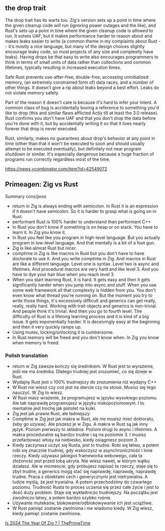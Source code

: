 ## the drop trait

The drop trait has its warts too. Zig's version sets up a point in time where the given cleanup code _will_ run (ignoring power outages and the like), and Rust's sets up a point in time where the given cleanup code is _allowed_ to run. It solves UAF, but it makes performance harder to reason about and makes leaks easier to write (a common theme in my complaints about Rust -- it's mostly a nice language, but many of the design choices slightly encourage leaky code, so most projects of any size and complexity have leaks). Having drops be that easy to write also encourages programmers to think in terms of small units of data rather than collections and common lifetimes, typically resulting in increased execution times.

Safe Rust prevents use-after-free, double-free, accessing uninitialized memory, (an extremely constrained form of) data races, and a number of other things. It doesn't give a rip about leaks beyond a best effort. Leaks do not violate memory safety.

Part of the reason it doesn't care is because it's hard to infer your intent. A common class of bug is accidentally boxing a reference to something you'd like to drop (this and similar flaws afflicted Actix till at least the 3.0 release). Rust confirms you don't have UAF and that you don't drop the data before you're done with it, but by accidentally writing it so that it lives nearly forever that drop is never executed.

Rust, similarly, makes no guarantees about drop's behavior at any point in time (other than that it won't be executed to soon and should usually attempt to be executed eventually), but definitely not near program shutdown or similar. It's especially dangerous because a huge fraction of programs run correctly regardless most of the time.

https://news.ycombinator.com/item?id=42549072

## Primeagen: Zig vs Rust

Summary cons/pros

- return in Zig is always ending with semicolon. In Rust it is an expression if it doesn't have semicolon. So it is harder to grasp what is going on in Rust.
- performant Rust is 100% harder to understand than performant C++
- In Rust you don't know if something is on heap or on stack. You have to learn it. In Zig you know it.
- In Rust you feel like you program in high-level language. But you actually program in low-level language. And that mentally is a bit of a foot gun.
- Zig is like almost Rust but nicer.
- comptime in Zig is like macros in Rust but you don't have to have doctorate to use it. And you write comptime in Zig. And macros in Rust are like a different language. Level one is syntax. Level two is async and lifetimes. And procedural macros are very hard and like level 3. And you have to dye your hair blue when you reach level 3.
- When you start learning Rust, it is hard. It gets easy and then it gets significantly harder when you jump into async and stuff. When you use some web framework all that complexity is hidden from you. You don't even know what thread you're running on. But the moment you try to write those things, it's excessively difficult and generics can get really, really, really hard. Working with trait objects and generics is non-trivial. And people think it's trivial. And then you go to fourth level. The difficulty of Rust is a lifelong learning process and it is kind of a big issue. It gets exponentially harder. It is deceivingly easy at the beginning and then it very quickly ramps up.
- Using mutex, locking/unlocking it is cumbersome.
- In Rust memory will be freed and you don't know when. In Zig you know when memory is freed.

### Polish translation

- return w Zig zawsze kończy się średnikiem. W Rust jest to wyrażenie, jeśli nie ma średnika. Dlatego trudniej jest zrozumieć, co się dzieje w Rust.
- Wydajny Rust jest o 100% trudniejszy do zrozumienia niż wydajny C++
- W Rust nie wiesz czy coś jest na stercie czy na stosie. Musisz się tego nauczyć. W Zig to wiesz.
- W Rust masz wrażenie, że programujesz w języku wysokiego poziomu. Ale tak naprawdę programujesz w języku niskopoziomowym. I to mentalnie jest trochę jak pistolet na kulki.
- Zig jest jak prawie Rust, ale ładniejszy.
- Comptime w Zig jest jak makra w Rust, ale nie musisz mieć doktoratu, żeby go używać. Ale piszesz je w Zigu. A makra w Rust są jak inny język. Poziom pierwszy to składnia. Poziom drugi to async i lifetimes. A makra proceduralne są bardzo trudne i są na poziomie 3. I musisz przefarbować włosy na niebiesko, kiedy osiągniesz poziom 3.
- Kiedy zaczynasz uczyć się Rusta, jest to trudne. Robi się łatwo, a potem robi się znacznie trudniej, gdy wskoczysz w asynchroniczność i inne rzeczy. Kiedy używasz jakiegoś frameworka webowego, cała ta złożoność jest przed tobą ukryta. Nie wiesz nawet, w którym wątku działasz. Ale w momencie, gdy próbujesz napisać te rzeczy, staje się to zbyt trudne, a generics mogą stać się naprawdę, naprawdę, naprawdę trudne. Praca z obiektami cech i generycznymi jest nietrywialna. A ludzie myślą, że jest trywialna. A potem przechodzimy do czwartego poziomu. Trudność Rusta to proces uczenia się przez całe życie i jest to dość duży problem. Staje się wykładniczo trudniejszy. Na początku jest zwodniczo łatwy, a potem bardzo szybko rośnie.
- Używanie muteksów, blokowanie/odblokowywanie ich jest uciążliwe.
- W Rust pamięć zostanie zwolniona i nie wiadomo kiedy. W Zig wiesz, kiedy pamięć zostanie zwolniona.

[Is 2024 The Year Of Zig ? | ThePrimeTime](https://youtu.be/DucriSA8ukw)
